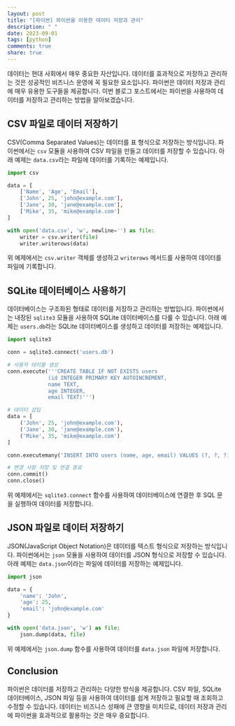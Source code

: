 ```yaml
---
layout: post
title: "[파이썬] 파이썬을 이용한 데이터 저장과 관리"
description: " "
date: 2023-09-01
tags: [python]
comments: true
share: true
---
```


데이터는 현대 사회에서 매우 중요한 자산입니다. 데이터를 효과적으로 저장하고 관리하는 것은 성공적인 비즈니스 운영에 꼭 필요한 요소입니다. 파이썬은 데이터 저장과 관리에 매우 유용한 도구들을 제공합니다. 이번 블로그 포스트에서는 파이썬을 사용하여 데이터를 저장하고 관리하는 방법을 알아보겠습니다.

## CSV 파일로 데이터 저장하기

CSV(Comma Separated Values)는 데이터를 표 형식으로 저장하는 방식입니다. 파이썬에서는 `csv` 모듈을 사용하여 CSV 파일을 만들고 데이터를 저장할 수 있습니다. 아래 예제는 `data.csv`라는 파일에 데이터를 기록하는 예제입니다.

```python
import csv

data = [
    ['Name', 'Age', 'Email'],
    ['John', 25, 'john@example.com'],
    ['Jane', 30, 'jane@example.com'],
    ['Mike', 35, 'mike@example.com']
]

with open('data.csv', 'w', newline='') as file:
    writer = csv.writer(file)
    writer.writerows(data)
```

위 예제에서는 `csv.writer` 객체를 생성하고 `writerows` 메서드를 사용하여 데이터를 파일에 기록합니다.

## SQLite 데이터베이스 사용하기

데이터베이스는 구조화된 형태로 데이터를 저장하고 관리하는 방법입니다. 파이썬에서는 내장된 `sqlite3` 모듈을 사용하여 SQLite 데이터베이스를 다룰 수 있습니다. 아래 예제는 `users.db`라는 SQLite 데이터베이스를 생성하고 데이터를 저장하는 예제입니다.

```python
import sqlite3

conn = sqlite3.connect('users.db')

# 사용자 테이블 생성
conn.execute('''CREATE TABLE IF NOT EXISTS users
             (id INTEGER PRIMARY KEY AUTOINCREMENT,
             name TEXT,
             age INTEGER,
             email TEXT)''')

# 데이터 삽입
data = [
    ('John', 25, 'john@example.com'),
    ('Jane', 30, 'jane@example.com'),
    ('Mike', 35, 'mike@example.com')
]

conn.executemany('INSERT INTO users (name, age, email) VALUES (?, ?, ?)', data)

# 변경 사항 저장 및 연결 종료
conn.commit()
conn.close()
```

위 예제에서는 `sqlite3.connect` 함수를 사용하여 데이터베이스에 연결한 후 SQL 문을 실행하여 데이터를 저장합니다.

## JSON 파일로 데이터 저장하기

JSON(JavaScript Object Notation)은 데이터를 텍스트 형식으로 저장하는 방식입니다. 파이썬에서는 `json` 모듈을 사용하여 데이터를 JSON 형식으로 저장할 수 있습니다. 아래 예제는 `data.json`이라는 파일에 데이터를 저장하는 예제입니다.

```python
import json

data = {
    'name': 'John',
    'age': 25,
    'email': 'john@example.com'
}

with open('data.json', 'w') as file:
    json.dump(data, file)
```

위 예제에서는 `json.dump` 함수를 사용하여 데이터를 `data.json` 파일에 저장합니다.

## Conclusion

파이썬은 데이터를 저장하고 관리하는 다양한 방식을 제공합니다. CSV 파일, SQLite 데이터베이스, JSON 파일 등을 사용하여 데이터를 쉽게 저장하고 필요할 때 조회하고 수정할 수 있습니다. 데이터는 비즈니스 성패에 큰 영향을 미치므로, 데이터 저장과 관리에 파이썬을 효과적으로 활용하는 것은 매우 중요합니다.